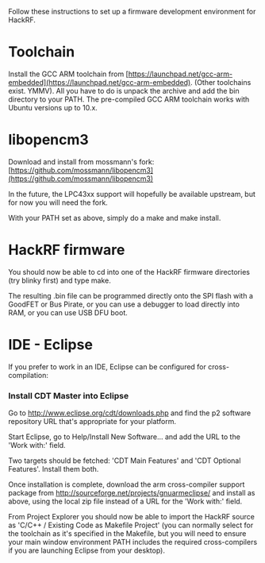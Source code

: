 Follow these instructions to set up a firmware development environment for HackRF.

# Toolchain

Install the GCC ARM toolchain from [https://launchpad.net/gcc-arm-embedded](https://launchpad.net/gcc-arm-embedded).  (Other toolchains exist. YMMV).  All you have to do is unpack the archive and add the bin directory to your PATH. The pre-compiled GCC ARM toolchain works with Ubuntu versions up to 10.x.

# libopencm3

Download and install from mossmann's fork: [https://github.com/mossmann/libopencm3](https://github.com/mossmann/libopencm3)

In the future, the LPC43xx support will hopefully be available upstream, but for now you will need the fork.

With your PATH set as above, simply do a make and make install.

# HackRF firmware

You should now be able to cd into one of the HackRF firmware directories (try blinky first) and type make.

The resulting .bin file can be programmed directly onto the SPI flash with a GoodFET or Bus Pirate, or you can use a debugger to load directly into RAM, or you can use USB DFU boot.

# IDE - Eclipse

If you prefer to work in an IDE, Eclipse can be configured for cross-compilation:

### Install CDT Master into Eclipse

Go to http://www.eclipse.org/cdt/downloads.php and find the p2 software repository URL that's appropriate for your platform.

Start Eclipse, go to Help/Install New Software... and add the URL to the 'Work with:' field.

Two targets should be fetched: 'CDT Main Features' and 'CDT Optional Features'. Install them both.

Once installation is complete, download the arm cross-compiler support package from http://sourceforge.net/projects/gnuarmeclipse/ and install as above, using the local zip file instead of a URL for the 'Work with:' field.

From Project Explorer you should now be able to import the HackRF source as 'C/C++ / Existing Code as Makefile Project' (you can normally select <none> for the toolchain as it's specified in the Makefile, but you will need to ensure your main window environment PATH includes the required cross-compilers if you are launching Eclipse from your desktop).

